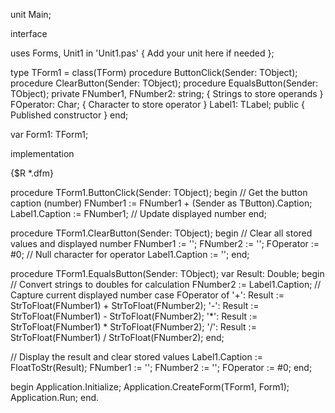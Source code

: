 unit Main;

interface

uses
  Forms, Unit1 in 'Unit1.pas' { Add your unit here if needed };

type
  TForm1 = class(TForm)
    procedure ButtonClick(Sender: TObject);
    procedure ClearButton(Sender: TObject);
    procedure EqualsButton(Sender: TObject);
  private
    FNumber1, FNumber2: string; { Strings to store operands }
    FOperator: Char;           { Character to store operator }
    Label1: TLabel;
  public
    { Published constructor }
  end;

var
  Form1: TForm1;

implementation

{$R *.dfm}

procedure TForm1.ButtonClick(Sender: TObject);
begin
  // Get the button caption (number)
  FNumber1 := FNumber1 + (Sender as TButton).Caption;
  Label1.Caption := FNumber1; // Update displayed number
end;

procedure TForm1.ClearButton(Sender: TObject);
begin
  // Clear all stored values and displayed number
  FNumber1 := '';
  FNumber2 := '';
  FOperator := #0;  // Null character for operator
  Label1.Caption := '';
end;

procedure TForm1.EqualsButton(Sender: TObject);
var
  Result: Double;
begin
  // Convert strings to doubles for calculation
  FNumber2 := Label1.Caption; // Capture current displayed number
  case FOperator of
    '+': Result := StrToFloat(FNumber1) + StrToFloat(FNumber2);
    '-': Result := StrToFloat(FNumber1) - StrToFloat(FNumber2);
    '*': Result := StrToFloat(FNumber1) * StrToFloat(FNumber2);
    '/': Result := StrToFloat(FNumber1) / StrToFloat(FNumber2);
  end;

  // Display the result and clear stored values
  Label1.Caption := FloatToStr(Result);
  FNumber1 := '';
  FNumber2 := '';
  FOperator := #0;
end;

begin
  Application.Initialize;
  Application.CreateForm(TForm1, Form1);
  Application.Run;
end.
